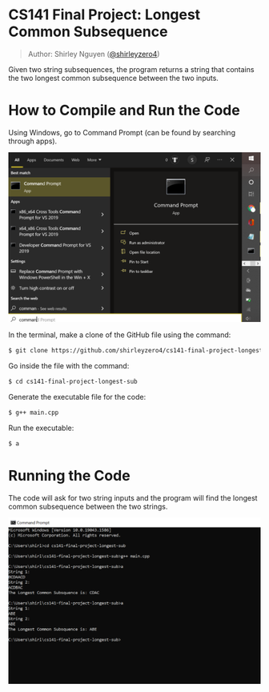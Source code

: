 # CS141 Final Project: Longest Common Subsequence
> Author: Shirley Nguyen ([@shirleyzero4](https://github.com/shirleyzero4))

Given two string subsequences, the program returns a string that contains the two longest common subsequence between the two inputs.

# How to Compile and Run the Code
Using Windows, go to Command Prompt (can be found by searching through apps).

![Screenshot](Screenshot.png)

In the terminal, make a clone of the GitHub file using the command: 
```sh
$ git clone https://github.com/shirleyzero4/cs141-final-project-longest-sub.git
```

Go inside the file with the command:
```sh
$ cd cs141-final-project-longest-sub
```

Generate the executable file for the code:
```sh
$ g++ main.cpp
```

Run the executable:
```sh
$ a
``` 
  
# Running the Code
The code will ask for two string inputs and the program will find the longest common subsequence between the two strings.

![Screenshot](code_output.PNG)
